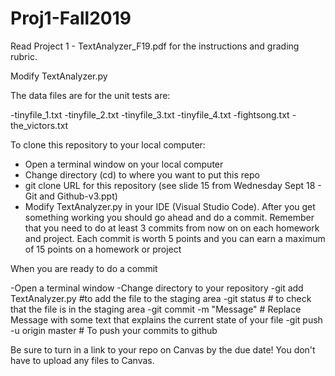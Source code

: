 # Proj1-Fall2019

Read Project 1 - TextAnalyzer_F19.pdf for the instructions and grading rubric. 

Modify TextAnalyzer.py

The data files are for the unit tests are:

-tinyfile_1.txt
-tinyfile_2.txt
-tinyfile_3.txt
-tinyfile_4.txt
-fightsong.txt
-the_victors.txt

To clone this repository to your local computer:

- Open a terminal window on your local computer
- Change directory (cd) to where you want to put this repo
- git clone URL for this repository (see slide 15 from Wednesday Sept 18 - Git and Github-v3.ppt)
- Modify TextAnalyzer.py in your IDE (Visual Studio Code). After you get something working you should go ahead and do a commit. Remember that you need to do at least 3 commits from now on on each homework and project. Each commit is worth 5 points and you can earn a maximum of 15 points on a homework or project

When you are ready to do a commit

-Open a terminal window
-Change directory to your repository
-git add TextAnalyzer.py #to add the file to the staging area
-git status # to check that the file is in the staging area
-git commit -m "Message" # Replace Message with some text that explains the current state of your file
-git push -u origin master # To push your commits to github

Be sure to turn in a link to your repo on Canvas by the due date! You don't have to upload any files to Canvas.
